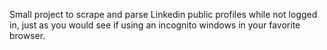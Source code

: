 Small project to scrape and parse Linkedin public profiles while not logged in, just as you would see if using an incognito windows in your favorite browser.